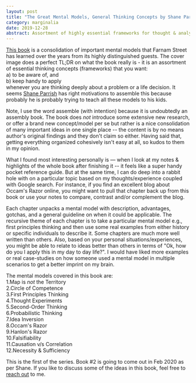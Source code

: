 ```yaml
---
layout: post
title: "The Great Mental Models, General Thinking Concepts by Shane Parrish & Rhiannon Beaubien"
category: marginalia
date: 2019-12-28
abstract: Assortment of highly essential frameworks for thought & analysis
---
```


[This book](https://www.amazon.com/dp/B07P79P8ST/ref=cm_sw_em_r_mt_dp_U_1S8cEb25BWZQX) is a consolidation of important mental models that Farnam Street has learned over the years from its highly distinguished guests. The cover image does a perfect TL;DR on what the book really is - it is an assortment of essential thinking concepts (frameworks) that you want:  
  a) to be aware of, and  
  b) keep handy to apply    
whenever you are thinking deeply about a problem or a life decision. It seems [Shane Parrish](https://twitter.com/ShaneAParrish) has right motivations to assemble this because probably he is probably trying to teach all these models to his kids. 

Note, I use the word assemble (with intention) because it is undoubtedly an assembly book. The book does _not_ introduce some extensive new research, or offer a brand new concept/model per se but rather is a nice consolidation of many important ideas in one single place -- the content is by no means author's original findings and they don't claim so either. Having said that, getting everything organized cohesively isn't easy at all, so kudos to them in my opinion.

What I found most interesting personally is — when I look at my notes & highlights of the whole book after finishing it -- it feels like a super handy pocket reference guide. But at the same time, I can do deep into a rabbit hole with on a particular topic based on my thoughts/experience coupled with Google search. For instance, if you find an excellent blog about Occam's Razor online, you might want to pull that chapter back up from this book or use your notes to compare, contrast and/or complement the blog.

Each chapter unpacks a mental model with description, advantages, gotchas, and a general guideline on when it could be applicable. The recursive theme of each chapter is to take a particular mental model e.g., first principles thinking and then use some real examples from either history or specific individuals to describe it. Some chapters are much more well written than others. Also, based on your personal situations/experiences, you might be able to relate to ideas better than others in terms of "Ok, how do you I apply this in my day to day life?". I would have liked more examples or real case-studies on how someone used a mental model in multiple scenarios to get a better imprint on my brain.

The mental models covered in this book are:  
1.Map is _not_ the Territory  
2.Circle of Competence   
3.First Principles Thinking  
4.Thought Experiments   
5.Second-Order Thinking  
6.Probabilistic Thinking   
7.Idea Inversion  
8.Occam's Razor  
9.Hanlon's Razor  
10.Falsifiability  
11.Causation v/s Correlation  
12.Necessity & Sufficiency  

This is the first of the series. Book #2 is going to come out in Feb 2020 as per Shane. If you like to discuss some of the ideas in this book, feel free to [reach out](mailto:abhisharma.b@gmail.com) to me.